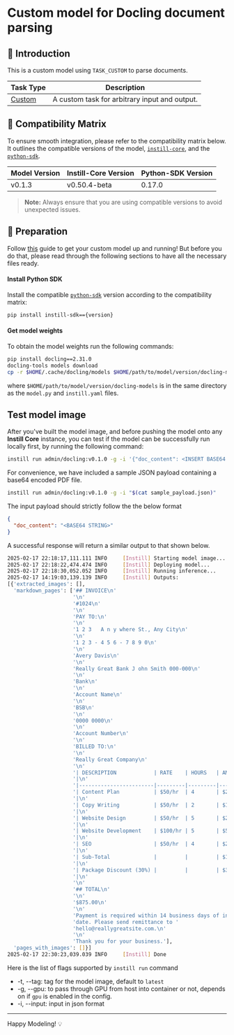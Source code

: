 # Custom model for Docling document parsing

## 📖 Introduction

This is a custom model using `TASK_CUSTOM` to parse documents.

| Task Type                                                      | Description                                   |
| -------------------------------------------------------------- | --------------------------------------------- |
| [Custom](https://www.instill-ai.dev/docs/model/ai-task#custom) | A custom task for arbitrary input and output. |

## 🔄 Compatibility Matrix

To ensure smooth integration, please refer to the compatibility matrix below. It outlines the compatible versions of the model, [`instill-core`](https://github.com/instill-ai/instill-core), and the [`python-sdk`](https://github.com/instill-ai/python-sdk).

| Model Version | Instill-Core Version | Python-SDK Version |
| ------------- | -------------------- | ------------------ |
| v0.1.3        | v0.50.4-beta         | 0.17.0             |

> **Note:** Always ensure that you are using compatible versions to avoid unexpected issues.

## 🚀 Preparation

Follow [this](../README.md) guide to get your custom model up and running! But before you do that, please read through the following sections to have all the necessary files ready.

#### Install Python SDK

Install the compatible [`python-sdk`](https://github.com/instill-ai/python-sdk) version according to the compatibility matrix:

```bash
pip install instill-sdk=={version}
```

#### Get model weights

To obtain the model weights run the following commands:

```bash
pip install docling==2.31.0
docling-tools models download
cp -r $HOME/.cache/docling/models $HOME/path/to/model/version/docling-models
```

where `$HOME/path/to/model/version/docling-models` is in the same directory as the `model.py` and `instill.yaml` files.

## Test model image

After you've built the model image, and before pushing the model onto any **Instill Core** instance, you can test if the model can be successfully run locally first, by running the following command:

```bash
instill run admin/docling:v0.1.0 -g -i '{"doc_content": <INSERT BASE64 STRING>}'
```

For convenience, we have included a sample JSON payload containing a base64 encoded PDF file.
```bash
instill run admin/docling:v0.1.0 -g -i "$(cat sample_payload.json)"
```

The input payload should strictly follow the the below format

```json
{
  "doc_content": "<BASE64 STRING>"
}
```

A successful response will return a similar output to that shown below.

```bash
2025-02-17 22:18:17,111.111 INFO     [Instill] Starting model image...
2025-02-17 22:18:22,474.474 INFO     [Instill] Deploying model...
2025-02-17 22:18:30,052.052 INFO     [Instill] Running inference...
2025-02-17 14:19:03,139.139 INFO     [Instill] Outputs:
[{'extracted_images': [],
  'markdown_pages': ['## INVOICE\n'
                     '\n'
                     '#1024\n'
                     '\n'
                     'PAY TO:\n'
                     '\n'
                     '1 2 3   A n y where St., Any City\n'
                     '\n'
                     '1 2 3 - 4 5 6 - 7 8 9 0\n'
                     '\n'
                     'Avery Davis\n'
                     '\n'
                     'Really Great Bank J ohn Smith 000-000\n'
                     '\n'
                     'Bank\n'
                     '\n'
                     'Account Name\n'
                     '\n'
                     'BSB\n'
                     '\n'
                     '0000 0000\n'
                     '\n'
                     'Account Number\n'
                     '\n'
                     'BILLED TO:\n'
                     '\n'
                     'Really Great Company\n'
                     '\n'
                     '| DESCRIPTION            | RATE    | HOURS   | AMOUNT    '
                     '|\n'
                     '|------------------------|---------|---------|-----------|\n'
                     '| Content Plan           | $50/hr  | 4       | $200.00   '
                     '|\n'
                     '| Copy Writing           | $50/hr  | 2       | $100.00   '
                     '|\n'
                     '| Website Design         | $50/hr  | 5       | $250.00   '
                     '|\n'
                     '| Website Development    | $100/hr | 5       | $500.00   '
                     '|\n'
                     '| SEO                    | $50/hr  | 4       | $200.00   '
                     '|\n'
                     '| Sub-Total              |         |         | $1,250.00 '
                     '|\n'
                     '| Package Discount (30%) |         |         | $375.00   '
                     '|\n'
                     '\n'
                     '## TOTAL\n'
                     '\n'
                     '$875.00\n'
                     '\n'
                     'Payment is required within 14 business days of invoice '
                     'date. Please send remittance to '
                     'hello@reallygreatsite.com.\n'
                     '\n'
                     'Thank you for your business.'],
  'pages_with_images': []}]
2025-02-17 22:30:23,039.039 INFO     [Instill] Done
```

Here is the list of flags supported by `instill run` command

- -t, --tag: tag for the model image, default to `latest`
- -g, --gpu: to pass through GPU from host into container or not, depends on if `gpu` is enabled in the config.
- -i, --input: input in json format

---

Happy Modeling! 💡